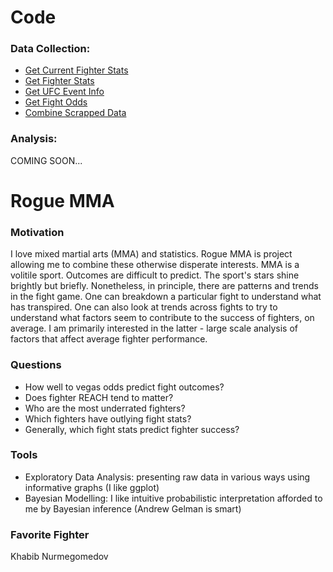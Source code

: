 # Code 

### Data Collection:

* [Get Current Fighter Stats](https://rogue-mma.github.io/Rogue-MMA/Data-Collection/get_current_fighter_stats.html)
* [Get Fighter Stats](https://rogue-mma.github.io/Rogue-MMA/Data-Collection/get_fighter_stats.html)
* [Get UFC Event Info](https://rogue-mma.github.io/Rogue-MMA/Data-Collection/get_event_info.html)
* [Get Fight Odds](https://rogue-mma.github.io/Rogue-MMA/Data-Collection/get_fight_odds.html)
* [Combine Scrapped Data](https://rogue-mma.github.io/Rogue-MMA/Data-Collection/combine_scrapped_data.html)

### Analysis:

COMING SOON...

# Rogue MMA

### Motivation

I love mixed martial arts (MMA) and statistics. Rogue MMA is project allowing me to combine these otherwise disperate interests. MMA is a volitile sport. Outcomes are difficult to predict. The sport's stars shine brightly but briefly. Nonetheless, in principle, there are patterns and trends in the fight game. One can breakdown a particular fight to understand what has transpired. One can also look at trends across fights to try to understand what factors seem to contribute to the success of fighters, on average. I am primarily interested in the latter - large scale analysis of factors that affect average fighter performance.

### Questions

- How well to vegas odds predict fight outcomes?
- Does fighter REACH tend to matter?
- Who are the most underrated fighters?
- Which fighters have outlying fight stats?
- Generally, which fight stats predict fighter success? 

### Tools

- Exploratory Data Analysis: presenting raw data in various ways using informative graphs (I like ggplot)
- Bayesian Modelling: I like intuitive probabilistic interpretation afforded to me by Bayesian inference (Andrew Gelman is smart)

### Favorite Fighter

Khabib Nurmegomedov 
